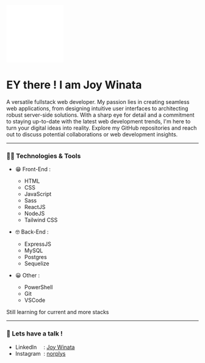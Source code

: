 ﻿<img src="./assets/Hello.gif" width="150">

# EY there ! I am Joy Winata

A versatile fullstack web developer. My passion lies in creating seamless web applications, from designing intuitive user interfaces to architecting robust server-side solutions. With a sharp eye for detail and a commitment to staying up-to-date with the latest web development trends, I'm here to turn your digital ideas into reality. Explore my GitHub repositories and reach out to discuss potential collaborations or web development insights.

---

### 🧑‍💻 Technologies & Tools

- 😁 Front-End : 
    - HTML
    - CSS
    - JavaScript
    - Sass
    - ReactJS
    - NodeJS
    - Tailwind CSS

- 🤓 Back-End : 
    - ExpressJS
    - MySQL
    - Postgres
    - Sequelize

- 😀 Other : 
    - PowerShell
    - Git
    - VSCode

Still learning for current and more stacks

--- 

### 📩 Lets have a talk !

- LinkedIn  &emsp;: [Joy Winata](https://www.linkedin.com/in/joywinata/)
- Instagram &nbsp;: [norplys](https://www.instagram.com/norplys/)

